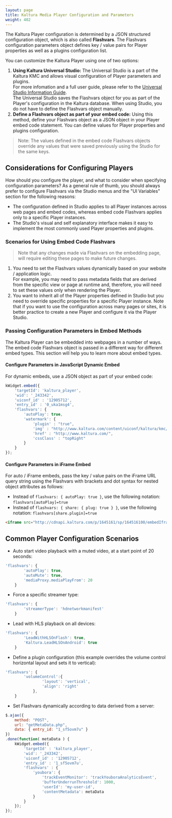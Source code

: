 ```yaml
---
layout: page
title: Kaltura Media Player Configuration and Parameters
weight: 402
---
```


The Kaltura Player configuration is determined by a JSON structured configuration object, which is also called **Flashvars**. The Flashvars configuration parameters object defines key / value pairs for Player properties as well as a plugins configuration list.   

You can customize the Kaltura Player using one of two options:

1. **Using Kaltura Universal Studio:** The Universal Studio is a part of the Kaltura KMC and allows visual configuration of Player parameters and plugins.  
For more infomation and a full user guide, please refer to the [Universal Studio Information Guide](https://knowledge.kaltura.com/node/1148).  
The Universal Studio saves the Flashvars object for you as part of the Player's configuration in the Kaltura database. When using Studio, you do not have to define the Flashvars object manually.  
2. **Define a Flashvars object as part of your embed code:** Using this method, define your Flashvars object as a JSON object in your Player embed code statement. You can define values for Player properties and plugins configuration.  

>Note: The values defined in the embed code Flashvars objects override any values that were saved previously using the Studio for the same keys.   

## Considerations for Configuring Players

How should you configure the player, and what to consider when specifying configuration parameters? As a general rule of thumb, you should always prefer to configure Flashvars via the Studio menus and the "UI Variables" section for the following reasons:  
* The configuration defined in Studio applies to all Player instances across web pages and embed codes, whereas embed code Flashvars applies only to a specific Player instances.
* The Studio's visual and self explanatory interface makes it easy to implement the most commonly used Player properties and plugins.

### Scenarios for Using Embed Code Flashvars   

> Note that any changes made via Flashvars on the embedding page, will require editing these pages to make future changes. 

1. You need to set the Flashvars values dynamically based on your website / application logic.  
For example, you may need to pass metadata fields that are derived from the specific view or page at runtime and, therefore, you will need to set these values only when rendering the Player.
2. You want to inherit all of the Player properties defined in Studio but you need to override specific properties for a specific Player instance. Note that if you want to use the configuration across many pages or sites, it is better practice to create a new Player and configure it via the Player Studio.    

### Passing Configuration Parameters in Embed Methods

The Kaltura Player can be embedded into webpages in a number of ways. The embed code Flashvars object is passed in a different way for different embed types. This section will help you to learn more about embed types.  

#### Configure Parameters in JavaScript Dynamic Embed

For dynamic embeds, use a JSON object as part of your embed code:  

```javascript
kWidget.embed({
    'targetId': 'kaltura_player',
    'wid': '_243342',
    'uiconf_id' : '12905712',
    'entry_id' : '0_uka1msg4',
    'flashvars': {
        'autoPlay': true,
        'watermark': {
            'plugin' : "true",
            'img' : "http://www.kaltura.com/content/uiconf/kaltura/kmc/appstudio/kdp3/exampleWatermark.png",
            'href' : "http://www.kaltura.com/",
            'cssClass' : "topRight"
        }
    }
});
```

#### Configure Parameters in iFrame Embed

For auto / iFrame embeds, pass the key / value pairs on the iFrame URL query string using the Flashvars with brackets and dot syntax for nested object attributes as follows:   

* Instead of `flashvars: { autoPlay: true }`, use the following notation: `flashvars[autoPlay]=true` 
* Instead of `flashvars: { share: { plug: true } }`, use the following notation: `flashvars[share.plugin]=true`

```html
<iframe src="http://cdnapi.kaltura.com/p/1645161/sp/164516100/embedIframeJs/uiconf_id/33752651/partner_id/1645161?iframeembed=true&playerId=kaltura_player&entry_id=1_1josgev8&flashvars[autoPlay]=true&flashvars[share.plugin]=true" width="560" height="395" allowfullscreen webkitallowfullscreen mozAllowFullScreen frameborder="0"></iframe>
```

## Common Player Configuration Scenarios

* Auto start video playback with a muted video, at a start point of 20 seconds:

```javascript
'flashvars': {
        'autoPlay': true,
        'autoMute': true,
        'mediaProxy.mediaPlayFrom': 20
    }
```

* Force a specific streamer type:

```javascript
'flashvars': {
        'streamerType': 'hdnetworkmanifest'
    }
```

* Lead with HLS playback on all devices:

```javascript
'flashvars': {
        'LeadWithHLSOnFlash': true,
        'Kaltura.LeadHLSOnAndroid': true
    }
```

* Define a plugin configuration (this example overrides the volume control horizontal layout and sets it to vertical):

```javascript
'flashvars': {
        'volumeControl':{
                'layout': 'vertical',
                'align': 'right'
            },
    }
```

* Set Flashvars dynamically according to data derived from a server:

```javascript
$.ajax({
    method: "POST",
    url: "getMetaData.php",
    data: { entry_id: "1_sf5ovm7u" }
})
.done(function( metaData ) {
    kWidget.embed({
        'targetId' : 'kaltura_player',
        'wid': '_243342',
        'uiconf_id' : '12905712',
        'entry_id' : '1_sf5ovm7u',
        'flashvars' : {
            'youbora': {
                'trackEventMonitor': 'trackYouboraAnalyticsEvent',
                'bufferUnderrunThreshold': 1000,
                'userId': 'my-user-id',
                'contentMetadata': metaData
            }
        }
    });
});
```

